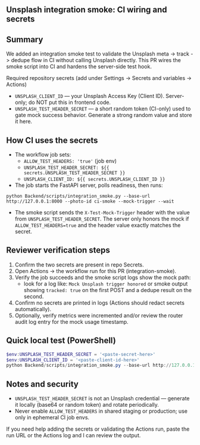 <!--
PR template for Unsplash integration-smoke changes.
This file is intended to be used as the PR body when opening a pull request that wires the integration smoke job into CI.
-->

## Unsplash integration smoke: CI wiring and secrets

Summary
-------
We added an integration smoke test to validate the Unsplash meta -> track -> dedupe flow in CI without calling Unsplash directly. This PR wires the smoke script into CI and hardens the server-side test hook.

Required repository secrets (add under Settings → Secrets and variables → Actions)
- `UNSPLASH_CLIENT_ID` — your Unsplash Access Key (Client ID). Server-only; do NOT put this in frontend code.
- `UNSPLASH_TEST_HEADER_SECRET` — a short random token (CI-only) used to gate mock success behavior. Generate a strong random value and store it here.

How CI uses the secrets
-----------------------
- The workflow job sets:
  - `ALLOW_TEST_HEADERS: 'true'` (job env)
  - `UNSPLASH_TEST_HEADER_SECRET: ${{ secrets.UNSPLASH_TEST_HEADER_SECRET }}`
  - `UNSPLASH_CLIENT_ID: ${{ secrets.UNSPLASH_CLIENT_ID }}`
- The job starts the FastAPI server, polls readiness, then runs:

```
python Backend/scripts/integration_smoke.py --base-url http://127.0.0.1:8000 --photo-id ci-smoke --mock-trigger --wait
```

- The smoke script sends the `X-Test-Mock-Trigger` header with the value from `UNSPLASH_TEST_HEADER_SECRET`. The server only honors the mock if `ALLOW_TEST_HEADERS=true` and the header value exactly matches the secret.

Reviewer verification steps
---------------------------
1. Confirm the two secrets are present in repo Secrets.
2. Open Actions → the workflow run for this PR (integration-smoke).
3. Verify the job succeeds and the smoke script logs show the mock path:
   - look for a log like: `Mock Unsplash trigger honored` or smoke output showing `tracked: true` on the first POST and a dedupe result on the second.
4. Confirm no secrets are printed in logs (Actions should redact secrets automatically).
5. Optionally, verify metrics were incremented and/or review the router audit log entry for the mock usage timestamp.

Quick local test (PowerShell)
-----------------------------
```powershell
$env:UNSPLASH_TEST_HEADER_SECRET = '<paste-secret-here>'
$env:UNSPLASH_CLIENT_ID = '<paste-client-id-here>'
python Backend/scripts/integration_smoke.py --base-url http://127.0.0.1:8000 --photo-id smoke-local --mock-trigger --wait
```

Notes and security
------------------
- `UNSPLASH_TEST_HEADER_SECRET` is not an Unsplash credential — generate it locally (base64 or random token) and rotate periodically.
- Never enable `ALLOW_TEST_HEADERS` in shared staging or production; use only in ephemeral CI job envs.

If you need help adding the secrets or validating the Actions run, paste the run URL or the Actions log and I can review the output.
